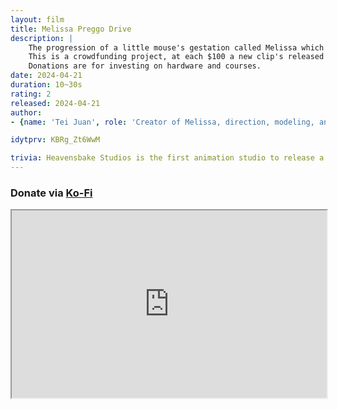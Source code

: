 ```yaml
---
layout: film
title: Melissa Preggo Drive
description: |
    The progression of a little mouse's gestation called Melissa which grows a little more at each clip.  
    This is a crowdfunding project, at each $100 a new clip's released with Melissa going through another pregnancy month.  
    Donations are for investing on hardware and courses.
date: 2024-04-21
duration: 10~30s
rating: 2
released: 2024-04-21
author:
- {name: 'Tei Juan', role: 'Creator of Melissa, direction, modeling, and animation', link: 'https://teijuan.com'}

idytprv: KBRg_Zt6WwM

trivia: Heavensbake Studios is the first animation studio to release a 3D animated pregnancy growth drive.
---
```



### Donate via [Ko-Fi](https://ko-fi.com/teijuan)

<iframe src="https://docs.google.com/spreadsheets/d/1xN-iLrgWNDIP6RVrXpojjV8PA5syL6dA5nw9Aa23_Ts/pubhtml?gid=0&amp;single=true&amp;widget=true&amp;headers=false" style="width: 100%;height: 300px;"></iframe>
